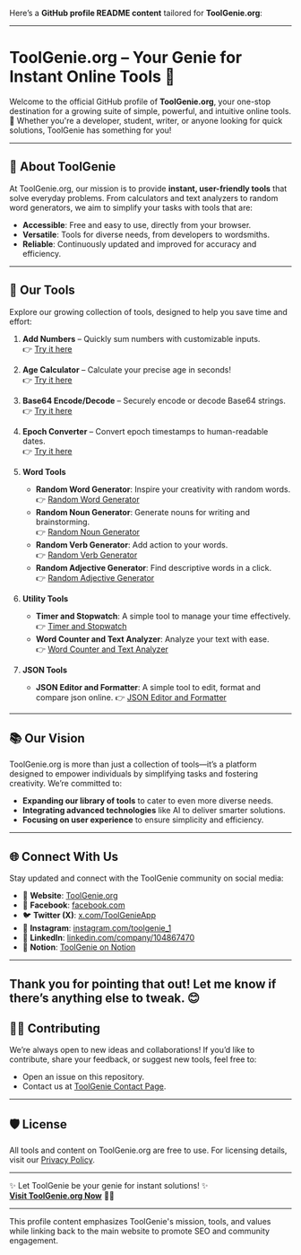 Here’s a **GitHub profile README content** tailored for **ToolGenie.org**:

---

# **ToolGenie.org – Your Genie for Instant Online Tools 🧞**

Welcome to the official GitHub profile of **ToolGenie.org**, your one-stop destination for a growing suite of simple, powerful, and intuitive online tools. 🚀 Whether you're a developer, student, writer, or anyone looking for quick solutions, ToolGenie has something for you!  

---

## 🌟 **About ToolGenie**
At ToolGenie.org, our mission is to provide **instant, user-friendly tools** that solve everyday problems. From calculators and text analyzers to random word generators, we aim to simplify your tasks with tools that are:  
- **Accessible**: Free and easy to use, directly from your browser.  
- **Versatile**: Tools for diverse needs, from developers to wordsmiths.  
- **Reliable**: Continuously updated and improved for accuracy and efficiency.  

---

## 🔧 **Our Tools**
Explore our growing collection of tools, designed to help you save time and effort:

1. **Add Numbers** – Quickly sum numbers with customizable inputs.  
   👉 [Try it here](https://toolgenie.org/add-numbers)  

2. **Age Calculator** – Calculate your precise age in seconds!  
   👉 [Try it here](https://toolgenie.org/age-calculator)  

3. **Base64 Encode/Decode** – Securely encode or decode Base64 strings.  
   👉 [Try it here](https://toolgenie.org/base64-encode-decode)  

4. **Epoch Converter** – Convert epoch timestamps to human-readable dates.  
   👉 [Try it here](https://toolgenie.org/epoch-converter)  

5. **Word Tools**  
   - **Random Word Generator**: Inspire your creativity with random words.  
     👉 [Random Word Generator](https://toolgenie.org/random-word-generator)  
   - **Random Noun Generator**: Generate nouns for writing and brainstorming.  
     👉 [Random Noun Generator](https://toolgenie.org/random-noun-generator)  
   - **Random Verb Generator**: Add action to your words.  
     👉 [Random Verb Generator](https://toolgenie.org/random-verb-generator)  
   - **Random Adjective Generator**: Find descriptive words in a click.  
     👉 [Random Adjective Generator](https://toolgenie.org/random-adjective-generator)  

6. **Utility Tools**  
   - **Timer and Stopwatch**: A simple tool to manage your time effectively.  
     👉 [Timer and Stopwatch](https://toolgenie.org/timer-and-stopwatch)  
   - **Word Counter and Text Analyzer**: Analyze your text with ease.  
     👉 [Word Counter and Text Analyzer](https://toolgenie.org/word-counter-and-text-analyzer)

7. **JSON Tools**
   - **JSON Editor and Formatter**: A simple tool to edit, format and compare json online.
     👉 [JSON Editor and Formatter](https://toolgenie.org/json-editor)

---

## 📚 **Our Vision**
ToolGenie.org is more than just a collection of tools—it’s a platform designed to empower individuals by simplifying tasks and fostering creativity. We’re committed to:  
- **Expanding our library of tools** to cater to even more diverse needs.  
- **Integrating advanced technologies** like AI to deliver smarter solutions.  
- **Focusing on user experience** to ensure simplicity and efficiency.

---

## 🌐 **Connect With Us**  
Stay updated and connect with the ToolGenie community on social media:  
- 🌟 **Website**: [ToolGenie.org](https://toolgenie.org)  
- 💬 **Facebook**: [facebook.com](https://www.facebook.com/profile.php?id=61567064205784)  
- 🐦 **Twitter (X)**: [x.com/ToolGenieApp](https://x.com/ToolGenieApp)  
- 📸 **Instagram**: [instagram.com/toolgenie_1](https://www.instagram.com/toolgenie_1/)  
- 👔 **LinkedIn**: [linkedin.com/company/104867470](https://www.linkedin.com/company/104867470)  
- 📘 **Notion**: [ToolGenie on Notion](https://seemly-play-6fa.notion.site/ToolGenie-Your-Genie-for-Instant-Online-Tools-13f55689872380b1ac88ddca8caf5)  

---

Thank you for pointing that out! Let me know if there’s anything else to tweak. 😊
---

## 👩‍💻 **Contributing**
We’re always open to new ideas and collaborations! If you’d like to contribute, share your feedback, or suggest new tools, feel free to:  
- Open an issue on this repository.  
- Contact us at [ToolGenie Contact Page](https://toolgenie.org/contact-us).  

---

## 🛡️ **License**
All tools and content on ToolGenie.org are free to use. For licensing details, visit our [Privacy Policy](https://toolgenie.org/privacy-policy).  

---

✨ Let ToolGenie be your genie for instant solutions! ✨  
**[Visit ToolGenie.org Now](https://toolgenie.org)** 🧞‍♂️  

--- 

This profile content emphasizes ToolGenie's mission, tools, and values while linking back to the main website to promote SEO and community engagement.
